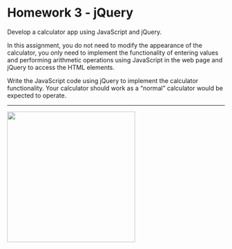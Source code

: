 # Homework 3 - jQuery  

Develop a calculator app using JavaScript and jQuery.  

In this assignment, you do not need to modify the appearance of the calculator, you only need to implement the functionality of entering values and performing arithmetic operations using JavaScript in the web page and jQuery to access the HTML elements.

Write the JavaScript code using jQuery to implement the calculator functionality. Your calculator should work as a “normal” calculator would be expected to operate.

***

<img src="https://prod-edxapp.edx-cdn.org/assets/courseware/v1/b1cbf6fe88f95357b0c5129cb3fe123e/asset-v1:PennX+SD4x+2T2017+type@asset+block/calc.png" width="296" height="302">

